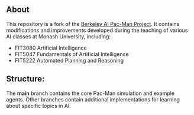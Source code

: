 ## About

This repository is a fork of the [Berkeley AI Pac-Man
Project](https://ai.berkeley.edu/project_overview.html). It contains
modifications and improvements developed during the teaching of various
AI classes at Monash University, including:
- FIT3080 Artificial Intelligence
- FIT5047 Fundamentals of Artificial Intelligence
- FIT5222 Automated Planning and Reasoning

## Structure: 
The **main** branch contains the core Pac-Man simulation and example agents. 
Other branches contain additional implementations for learning about specific
topics in AI. 

